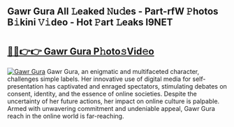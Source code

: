 ## Gawr Gura All 𝙻eaked 𝙽u𝚍es - Part-rfW 𝙿hotos B𝚒kini 𝚅𝚒deo - Hot 𝙿art 𝙻eaks l9NET

# <h2><a href="http://ld0jnnv.urlbe.top/?page=Gawr+Gura">🔗🔗👉👉 Gawr Gura P𝚑oto𝚜Vid𝚎o</a></h2>

[![Gawr Gura](https://i.imgur.com/eBuTRDB.gif)](http://ld0jnnv.urlbe.top/?page=Gawr+Gura)
Gawr Gura, an enigmatic and multifaceted character, challenges simple labels. Her innovative use of digital media for self-presentation has captivated and enraged spectators, stimulating debates on consent, identity, and the essence of online societies. Despite the uncertainty of her future actions, her impact on online culture is palpable. Armed with unwavering commitment and undeniable appeal, Gawr Gura reach in the online world is far-reaching.
